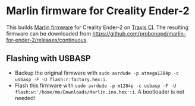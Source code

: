# Marlin firmware for Creality Ender-2

This builds [Marlin firmware](https://github.com/MarlinFirmware/Marlin) for Creality Ender-2 on [Travis CI](https://travis-ci.com/probonopd/marlin-for-ender-2). The resulting firmware can be downloaded from https://github.com/probonopd/marlin-for-ender-2/releases/continuous.

## Flashing with USBASP

* Backup the original firmware with `sudo avrdude -p atmega1284p -c usbasp -F -U flash:r:factory.hex:i`.
* Flash this firmware with `sudo avrdude -p m1284p -c usbasp -F -U flash:w:'/home/me/Downloads/Marlin.ino.hex':i`. A bootloader is not needed!
